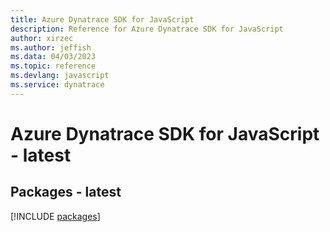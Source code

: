 ```yaml
---
title: Azure Dynatrace SDK for JavaScript
description: Reference for Azure Dynatrace SDK for JavaScript
author: xirzec
ms.author: jeffish
ms.data: 04/03/2023
ms.topic: reference
ms.devlang: javascript
ms.service: dynatrace
---
```

# Azure Dynatrace SDK for JavaScript - latest
## Packages - latest
[!INCLUDE [packages](dynatrace-index.md)]